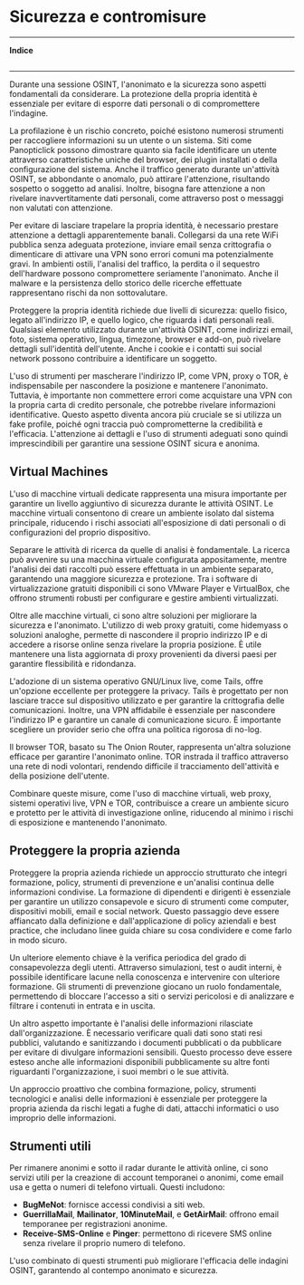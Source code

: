 # Sicurezza e contromisure

---
**Indice**
```table-of-contents
```
---
Durante una sessione OSINT, l'anonimato e la sicurezza sono aspetti fondamentali da considerare. La protezione della propria identità è essenziale per evitare di esporre dati personali o di compromettere l'indagine.

La profilazione è un rischio concreto, poiché esistono numerosi strumenti per raccogliere informazioni su un utente o un sistema. Siti come Panopticlick possono dimostrare quanto sia facile identificare un utente attraverso caratteristiche uniche del browser, dei plugin installati o della configurazione del sistema. Anche il traffico generato durante un'attività OSINT, se abbondante o anomalo, può attirare l'attenzione, risultando sospetto o soggetto ad analisi. Inoltre, bisogna fare attenzione a non rivelare inavvertitamente dati personali, come attraverso post o messaggi non valutati con attenzione.

Per evitare di lasciare trapelare la propria identità, è necessario prestare attenzione a dettagli apparentemente banali. Collegarsi da una rete WiFi pubblica senza adeguata protezione, inviare email senza crittografia o dimenticare di attivare una VPN sono errori comuni ma potenzialmente gravi. In ambienti ostili, l'analisi del traffico, la perdita o il sequestro dell'hardware possono compromettere seriamente l'anonimato. Anche il malware e la persistenza dello storico delle ricerche effettuate rappresentano rischi da non sottovalutare.

Proteggere la propria identità richiede due livelli di sicurezza: quello fisico, legato all'indirizzo IP, e quello logico, che riguarda i dati personali reali. Qualsiasi elemento utilizzato durante un'attività OSINT, come indirizzi email, foto, sistema operativo, lingua, timezone, browser e add-on, può rivelare dettagli sull'identità dell'utente. Anche i cookie e i contatti sui social network possono contribuire a identificare un soggetto.

L'uso di strumenti per mascherare l'indirizzo IP, come VPN, proxy o TOR, è indispensabile per nascondere la posizione e mantenere l'anonimato. Tuttavia, è importante non commettere errori come acquistare una VPN con la propria carta di credito personale, che potrebbe rivelare informazioni identificative. Questo aspetto diventa ancora più cruciale se si utilizza un fake profile, poiché ogni traccia può comprometterne la credibilità e l'efficacia. L'attenzione ai dettagli e l'uso di strumenti adeguati sono quindi imprescindibili per garantire una sessione OSINT sicura e anonima.

## Virtual Machines

L'uso di macchine virtuali dedicate rappresenta una misura importante per garantire un livello aggiuntivo di sicurezza durante le attività OSINT. Le macchine virtuali consentono di creare un ambiente isolato dal sistema principale, riducendo i rischi associati all'esposizione di dati personali o di configurazioni del proprio dispositivo.

Separare le attività di ricerca da quelle di analisi è fondamentale. La ricerca può avvenire su una macchina virtuale configurata appositamente, mentre l'analisi dei dati raccolti può essere effettuata in un ambiente separato, garantendo una maggiore sicurezza e protezione. Tra i software di virtualizzazione gratuiti disponibili ci sono VMware Player e VirtualBox, che offrono strumenti robusti per configurare e gestire ambienti virtualizzati.

Oltre alle macchine virtuali, ci sono altre soluzioni per migliorare la sicurezza e l'anonimato. L'utilizzo di web proxy gratuiti, come hidemyass o soluzioni analoghe, permette di nascondere il proprio indirizzo IP e di accedere a risorse online senza rivelare la propria posizione. È utile mantenere una lista aggiornata di proxy provenienti da diversi paesi per garantire flessibilità e ridondanza.

L'adozione di un sistema operativo GNU/Linux live, come Tails, offre un'opzione eccellente per proteggere la privacy. Tails è progettato per non lasciare tracce sul dispositivo utilizzato e per garantire la crittografia delle comunicazioni. Inoltre, una VPN affidabile è essenziale per nascondere l'indirizzo IP e garantire un canale di comunicazione sicuro. È importante scegliere un provider serio che offra una politica rigorosa di no-log.

Il browser TOR, basato su The Onion Router, rappresenta un'altra soluzione efficace per garantire l'anonimato online. TOR instrada il traffico attraverso una rete di nodi volontari, rendendo difficile il tracciamento dell'attività e della posizione dell'utente.

Combinare queste misure, come l'uso di macchine virtuali, web proxy, sistemi operativi live, VPN e TOR, contribuisce a creare un ambiente sicuro e protetto per le attività di investigazione online, riducendo al minimo i rischi di esposizione e mantenendo l'anonimato.

## Proteggere la propria azienda

Proteggere la propria azienda richiede un approccio strutturato che integri formazione, policy, strumenti di prevenzione e un'analisi continua delle informazioni condivise. La formazione di dipendenti e dirigenti è essenziale per garantire un utilizzo consapevole e sicuro di strumenti come computer, dispositivi mobili, email e social network. Questo passaggio deve essere affiancato dalla definizione e dall'applicazione di policy aziendali e best practice, che includano linee guida chiare su cosa condividere e come farlo in modo sicuro.

Un ulteriore elemento chiave è la verifica periodica del grado di consapevolezza degli utenti. Attraverso simulazioni, test o audit interni, è possibile identificare lacune nella conoscenza e intervenire con ulteriore formazione. Gli strumenti di prevenzione giocano un ruolo fondamentale, permettendo di bloccare l'accesso a siti o servizi pericolosi e di analizzare e filtrare i contenuti in entrata e in uscita.

Un altro aspetto importante è l'analisi delle informazioni rilasciate dall'organizzazione. È necessario verificare quali dati sono stati resi pubblici, valutando e sanitizzando i documenti pubblicati o da pubblicare per evitare di divulgare informazioni sensibili. Questo processo deve essere esteso anche alle informazioni disponibili pubblicamente su altre fonti riguardanti l'organizzazione, i suoi membri o le sue attività.

Un approccio proattivo che combina formazione, policy, strumenti tecnologici e analisi delle informazioni è essenziale per proteggere la propria azienda da rischi legati a fughe di dati, attacchi informatici o uso improprio delle informazioni.

## Strumenti utili

Per rimanere anonimi e sotto il radar durante le attività online, ci sono servizi utili per la creazione di account temporanei o anonimi, come email usa e getta o numeri di telefono virtuali. Questi includono:

- **BugMeNot**: fornisce accessi condivisi a siti web.
- **GuerrillaMail**, **Mailinator**, **10MinuteMail**, e **GetAirMail**: offrono email temporanee per registrazioni anonime.
- **Receive-SMS-Online** e **Pinger**: permettono di ricevere SMS online senza rivelare il proprio numero di telefono.

L'uso combinato di questi strumenti può migliorare l'efficacia delle indagini OSINT, garantendo al contempo anonimato e sicurezza.